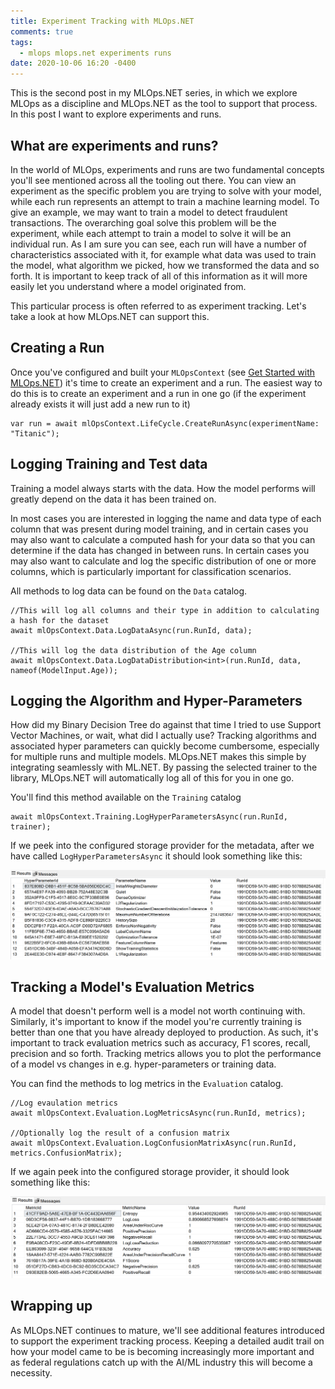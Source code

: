 ```yaml
---
title: Experiment Tracking with MLOps.NET
comments: true
tags:
  - mlops mlops.net experiments runs
date: 2020-10-06 16:20 -0400
---
```

This is the second post in my MLOps.NET series, in which we explore MLOps as a discipline and MLOps.NET as the tool to support that process. In this post I want to explore experiments and runs.

## What are experiments and runs?

In the world of MLOps, experiments and runs are two fundamental concepts you'll see mentioned across all the tooling out there. You can view an experiment as the specific problem you are trying to solve with your model, while each run represents an attempt to train a machine learning model. To give an example, we may want to train a model to detect fraudulent transactions. The overarching goal solve this problem will be the experiment, while each attempt to train a model to solve it will be an individual run. As I am sure you can see, each run will have a number of characteristics associated with it, for example what data was used to train the model, what algorithm we picked, how we transformed the data and so forth. It is important to keep track of all of this information as it will more easily let you understand where a model originated from.  

This particular process is often referred to as experiment tracking. Let's take a look at how MLOps.NET can support this.

## Creating a Run

Once you've configured and built your `MLOpsContext` (see [Get Started with MLOps.NET](https://www.alexanderslotte.com/get-started-with-mlops-net/)) it's time to create an experiment and a run. The easiest way to do this is to create an experiment and a run in one go (if the experiment already exists it will just add a new run to it)

```
var run = await mlOpsContext.LifeCycle.CreateRunAsync(experimentName: "Titanic");
```

## Logging Training and Test data

Training a model always starts with the data. How the model performs will greatly depend on the data it has been trained on. 

In most cases you are interested in logging the name and data type of each column that was present during model training, and in certain cases you may also want to calculate a computed hash for your data so that you can determine if the data has changed in between runs. In certain cases you may also want to calculate and log the specific distribution of one or more columns, which is particularly important for classification scenarios.

All methods to log data can be found on the `Data` catalog.

```
//This will log all columns and their type in addition to calculating a hash for the dataset
await mlOpsContext.Data.LogDataAsync(run.RunId, data);

//This will log the data distribution of the Age column
await mlOpsContext.Data.LogDataDistribution<int>(run.RunId, data, nameof(ModelInput.Age));
```

## Logging the Algorithm and Hyper-Parameters

How did my Binary Decision Tree do against that time I tried to use Support Vector Machines, or wait, what did I actually use? 
Tracking algorithms and associated hyper parameters can quickly become cumbersome, especially for multiple runs and multiple models.  MLOps.NET makes this simple by integrating seamlessly with ML.NET. By passing the selected trainer to the library, MLOps.NET will automatically log all of this for you in one go.

You'll find this method available on the `Training` catalog

```
await mlOpsContext.Training.LogHyperParametersAsync(run.RunId, trainer);
```

If we peek into the configured storage provider for the metadata, after we have called `LogHyperParametersAsync` it should look something like this:

![](/images/post-images/hyperparameter.png)

## Tracking a Model's Evaluation Metrics

A model that doesn't perform well is a model not worth continuing with. Similarly, it's important to know if the model you're currently training is better than one that you have already deployed to production. As such, it's important to track evaluation metrics such as accuracy, F1 scores, recall, precision and so forth. Tracking metrics allows you to plot the performance of a model vs changes in e.g. hyper-parameters or training data. 

You can find the methods to log metrics in the `Evaluation` catalog.

```
//Log evaulation metrics
await mlOpsContext.Evaluation.LogMetricsAsync(run.RunId, metrics);

//Optionally log the result of a confusion matrix
await mlOpsContext.Evaluation.LogConfusionMatrixAsync(run.RunId, metrics.ConfusionMatrix);
```

If we again peek into the configured storage provider, it should look something like this:

![](/images/post-images/metrics.png)


## Wrapping up
As MLOps.NET continues to mature, we'll see additional features introduced to support the experiment tracking process. Keeping a detailed audit trail on how your model came to be is becoming increasingly more important and as federal regulations catch up with the AI/ML industry this will become a necessity. 